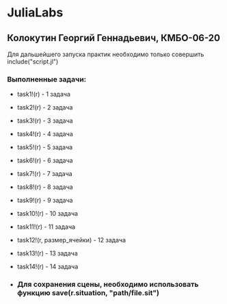 # JuliaLabs
## Колокутин Георгий Геннадьевич, КМБО-06-20
Для дальшейшего запуска практик необходимо только совершить include("script.jl")
### Выполненные задачи:
- task1!(r) - 1 задача
- task2!(r) - 2 задача
- task3!(r) - 3 задача
- task4!(r) - 4 задача
- task5!(r) - 5 задача
- task6!(r) - 6 задача
- task7!(r) - 7 задача
- task8!(r) - 8 задача
- task9!(r) - 9 задача
- task10!(r) - 10 задача
- task11!(r) - 11 задача
- task12!(r, размер_ячейки) - 12 задача
- task13!(r) - 13 задача
- task14!(r) - 14 задача


- ### Для сохранения сцены, необходимо использовать функцию save(r.situation, "path/file.sit")
